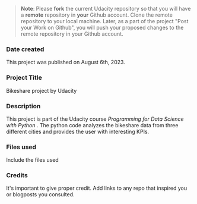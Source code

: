 >**Note**: Please **fork** the current Udacity repository so that you will have a **remote** repository in **your** Github account. Clone the remote repository to your local machine. Later, as a part of the project "Post your Work on Github", you will push your proposed changes to the remote repository in your Github account.

### Date created
This project was published on August 6th, 2023.

### Project Title
Bikeshare project by Udacity

### Description
This project is part of the Udacity course _Programming for Data Science with Python_ .
The python code analyzes the bikeshare data from three different cities and provides the user with interesting KPIs.

### Files used
Include the files used

### Credits
It's important to give proper credit. Add links to any repo that inspired you or blogposts you consulted.

